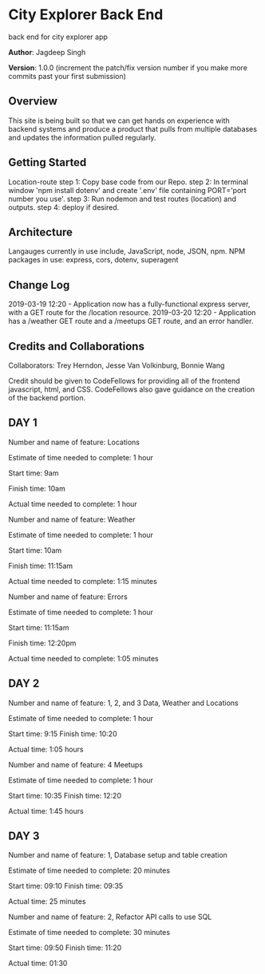# City Explorer Back End
back end for city explorer app

**Author**: Jagdeep Singh

**Version**: 1.0.0 (increment the patch/fix version number if you make more commits past your first submission)

## Overview
<!-- Provide a high level overview of what this application is and why you are building it, beyond the fact that it's an assignment for this class. (i.e. What's your problem domain?) -->
This site is being built so that we can get hands on experience with backend systems and produce a product that pulls from multiple databases and updates the information pulled regularly.

## Getting Started
<!-- What are the steps that a user must take in order to build this app on their own machine and get it running? -->
Location-route
step 1: Copy base code from our Repo.
step 2: In terminal window 'npm install dotenv' and create '.env' file containing PORT='port number you use'.
step 3: Run nodemon and test routes (location) and outputs.
step 4: deploy if desired.



## Architecture
<!-- Provide a detailed description of the application design. What technologies (languages, libraries, etc) you're using, and any other relevant design information. -->
Langauges currently in use include, JavaScript, node, JSON, npm.
NPM packages in use: express, cors, dotenv, superagent



## Change Log

2019-03-19 12:20 - Application now has a fully-functional express server, with a GET route for the /location resource.
2019-03-20 12:20 - Application has a /weather GET route and a /meetups GET route, and an error handler.


## Credits and Collaborations

Collaborators: Trey Herndon, Jesse Van Volkinburg, Bonnie Wang

Credit should be given to CodeFellows for providing all of the frontend javascript, html, and CSS. CodeFellows also gave guidance on the creation of the backend portion.




## DAY 1

Number and name of feature: Locations

Estimate of time needed to complete: 1 hour

Start time: 9am

Finish time: 10am

Actual time needed to complete: 1 hour


Number and name of feature: Weather

Estimate of time needed to complete: 1 hour

Start time: 10am

Finish time: 11:15am

Actual time needed to complete: 1:15 minutes


Number and name of feature: Errors

Estimate of time needed to complete: 1 hour

Start time: 11:15am

Finish time: 12:20pm

Actual time needed to complete: 1:05 minutes

## DAY 2

Number and name of feature: 1, 2, and 3 Data, Weather and Locations

Estimate of time needed to complete: 1 hour

Start time: 9:15
Finish time: 10:20

Actual time: 1:05 hours


Number and name of feature: 4 Meetups

Estimate of time needed to complete: 1 hour

Start time: 10:35
Finish time: 12:20

Actual time: 1:45 hours

## DAY 3

Number and name of feature: 1, Database setup and table creation

Estimate of time needed to complete: 20 minutes

Start time: 09:10
Finish time: 09:35

Actual time: 25 minutes


Number and name of feature: 2, Refactor API calls to use SQL

Estimate of time needed to complete: 30 minutes

Start time: 09:50
Finish time: 11:20

Actual time: 01:30



